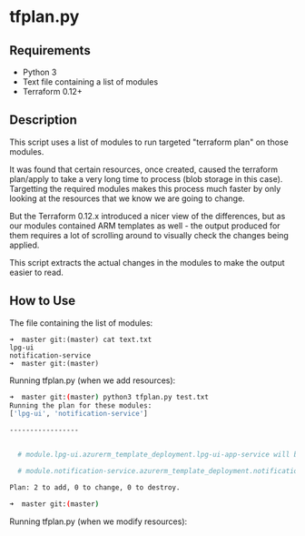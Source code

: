 # tfplan.py

## Requirements
 * Python 3
 * Text file containing a list of modules
 * Terraform 0.12+

## Description
This script uses a list of modules to run targeted "terraform plan" on those modules.

It was found that certain resources, once created, caused the terraform plan/apply to take a very long time to process (blob storage in this case). Targetting the required modules makes this process much faster by only looking at the resources that we know we are going to change.

But the Terraform 0.12.x introduced a nicer view of the differences, but as our modules contained ARM templates as well - the output produced for them requires a lot of scrolling around to visually check the changes being applied.

This script extracts the actual changes in the modules to make the output easier to read.

## How to Use

The file containing the list of modules:
``` text
➜  master git:(master) cat text.txt
lpg-ui
notification-service
➜  master git:(master)
```
Running tfplan.py (when we add resources):
``` bash
➜  master git:(master) python3 tfplan.py test.txt
Running the plan for these modules:
['lpg-ui', 'notification-service']

-----------------


  # module.lpg-ui.azurerm_template_deployment.lpg-ui-app-service will be created

  # module.notification-service.azurerm_template_deployment.notification-service-app-service will be created

Plan: 2 to add, 0 to change, 0 to destroy.

➜  master git:(master)
```
Running tfplan.py (when we modify resources):
``` bash

```
